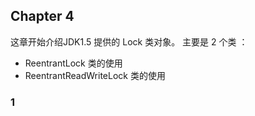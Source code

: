 Chapter 4
---
这章开始介绍JDK1.5 提供的 Lock 类对象。
主要是 2 个类 ：
- ReentrantLock 类的使用
- ReentrantReadWriteLock 类的使用

### 1




